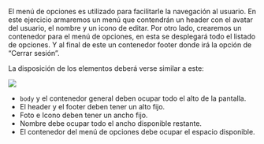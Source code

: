 El menú de opciones es utilizado para facilitarle la navegación al usuario. En este ejercicio armaremos un menú que contendrán un header con el avatar del usuario, el nombre y un icono de editar. Por otro lado, crearemos un contenedor para el menú de opciones, en esta se desplegará todo el listado de opciones. Y al final de este un contenedor footer donde irá la opción de “Cerrar sesión”.

La disposición de los elementos deberá verse similar a este:

![](https://i.ibb.co/y89xx8K/Screen-Shot-2020-08-28-at-17-40-59.png)

- `body` y el contenedor general deben ocupar todo el alto de la pantalla.
- El header y el footer deben tener un alto fijo. 
- Foto e Icono deben tener un ancho fijo.
- Nombre debe ocupar todo el ancho disponible restante.
- El contenedor del menú de opciones debe ocupar el espacio disponible.